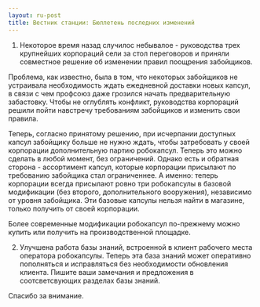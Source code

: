 ```yaml
---
layout: ru-post
title: Вестник станции: Бюллетень последних изменений
---
```


1) Некоторое время назад случилос небывалое - руководства трех крупнейших корпораций сели за стол переговоров и приняли совместное решение об изменении правил поощрения забойщиков.

 Проблема, как известно, была в том, что некоторых забойщиков не устраивала необходимость ждать ежедневной доставки новых капсул, в связи с чем профсоюз даже грозился начать предварительную забастовку. Чтобы не оглублять конфликт, руководства корпораций решили пойти навстречу требованиям забойщиков и изменить свои правила.

 Теперь, согласно принятому решению, при исчерпании доступных капсул забойщику больше не нужно ждать, чтобы затребовать у своей корпорации дополнительную партию робокапсул. Теперь это можно сделать в любой момент, без ограничений. Однако есть и обратная сторона - ассортимент капсул, которые корпорации присылают по требованию забойщика стал ограниченнее. А именно: теперь корпорации всегда присылают ровно три робокапсулы в базовой модификации (без второго, дополнительного вооружения), независимо от уровня забойщика. Эти базовые капсулы нельзя найти в магазине, только получить от своей корпорации.

 Более современные модификации робокапсул по-прежнему можно купить или получить на производственной площадке.

2) Улучшена работа базы знаний, встроенной в клиент рабочего места оператора робокапсулы. Теперь эта база знаний может оперативно пополняться и исправляться без необходимости обновления клиента. Пишите ваши замечания и предложения в соотсветсвующих разделах базы знаний.

Спасибо за внимание.
